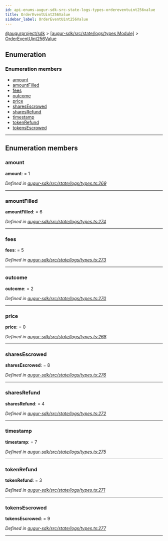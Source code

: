 ```yaml
---
id: api-enums-augur-sdk-src-state-logs-types-ordereventuint256value
title: OrderEventUint256Value
sidebar_label: OrderEventUint256Value
---
```


[@augurproject/sdk](api-readme.md) > [[augur-sdk/src/state/logs/types Module]](api-modules-augur-sdk-src-state-logs-types-module.md) > [OrderEventUint256Value](api-enums-augur-sdk-src-state-logs-types-ordereventuint256value.md)

## Enumeration

### Enumeration members

* [amount](api-enums-augur-sdk-src-state-logs-types-ordereventuint256value.md#amount)
* [amountFilled](api-enums-augur-sdk-src-state-logs-types-ordereventuint256value.md#amountfilled)
* [fees](api-enums-augur-sdk-src-state-logs-types-ordereventuint256value.md#fees)
* [outcome](api-enums-augur-sdk-src-state-logs-types-ordereventuint256value.md#outcome)
* [price](api-enums-augur-sdk-src-state-logs-types-ordereventuint256value.md#price)
* [sharesEscrowed](api-enums-augur-sdk-src-state-logs-types-ordereventuint256value.md#sharesescrowed)
* [sharesRefund](api-enums-augur-sdk-src-state-logs-types-ordereventuint256value.md#sharesrefund)
* [timestamp](api-enums-augur-sdk-src-state-logs-types-ordereventuint256value.md#timestamp)
* [tokenRefund](api-enums-augur-sdk-src-state-logs-types-ordereventuint256value.md#tokenrefund)
* [tokensEscrowed](api-enums-augur-sdk-src-state-logs-types-ordereventuint256value.md#tokensescrowed)

---

## Enumeration members

<a id="amount"></a>

###  amount

**amount**:  = 1

*Defined in [augur-sdk/src/state/logs/types.ts:269](https://github.com/AugurProject/augur/blob/304ca83772/packages/augur-sdk/src/state/logs/types.ts#L269)*

___
<a id="amountfilled"></a>

###  amountFilled

**amountFilled**:  = 6

*Defined in [augur-sdk/src/state/logs/types.ts:274](https://github.com/AugurProject/augur/blob/304ca83772/packages/augur-sdk/src/state/logs/types.ts#L274)*

___
<a id="fees"></a>

###  fees

**fees**:  = 5

*Defined in [augur-sdk/src/state/logs/types.ts:273](https://github.com/AugurProject/augur/blob/304ca83772/packages/augur-sdk/src/state/logs/types.ts#L273)*

___
<a id="outcome"></a>

###  outcome

**outcome**:  = 2

*Defined in [augur-sdk/src/state/logs/types.ts:270](https://github.com/AugurProject/augur/blob/304ca83772/packages/augur-sdk/src/state/logs/types.ts#L270)*

___
<a id="price"></a>

###  price

**price**:  = 0

*Defined in [augur-sdk/src/state/logs/types.ts:268](https://github.com/AugurProject/augur/blob/304ca83772/packages/augur-sdk/src/state/logs/types.ts#L268)*

___
<a id="sharesescrowed"></a>

###  sharesEscrowed

**sharesEscrowed**:  = 8

*Defined in [augur-sdk/src/state/logs/types.ts:276](https://github.com/AugurProject/augur/blob/304ca83772/packages/augur-sdk/src/state/logs/types.ts#L276)*

___
<a id="sharesrefund"></a>

###  sharesRefund

**sharesRefund**:  = 4

*Defined in [augur-sdk/src/state/logs/types.ts:272](https://github.com/AugurProject/augur/blob/304ca83772/packages/augur-sdk/src/state/logs/types.ts#L272)*

___
<a id="timestamp"></a>

###  timestamp

**timestamp**:  = 7

*Defined in [augur-sdk/src/state/logs/types.ts:275](https://github.com/AugurProject/augur/blob/304ca83772/packages/augur-sdk/src/state/logs/types.ts#L275)*

___
<a id="tokenrefund"></a>

###  tokenRefund

**tokenRefund**:  = 3

*Defined in [augur-sdk/src/state/logs/types.ts:271](https://github.com/AugurProject/augur/blob/304ca83772/packages/augur-sdk/src/state/logs/types.ts#L271)*

___
<a id="tokensescrowed"></a>

###  tokensEscrowed

**tokensEscrowed**:  = 9

*Defined in [augur-sdk/src/state/logs/types.ts:277](https://github.com/AugurProject/augur/blob/304ca83772/packages/augur-sdk/src/state/logs/types.ts#L277)*

___

